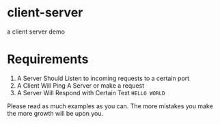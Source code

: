 # client-server
a client server demo

# Requirements
1. A Server Should Listen to incoming requests to a certain port
2. A Client Will Ping A Server or make a request
3. A Server Will Respond with Certain Text `HELLO WORLD`

Please read as much examples as you can. The more mistakes you make the more growth will be upon you. 
